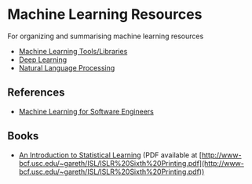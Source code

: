 # Machine Learning Resources
For organizing and summarising machine learning resources

- [Machine Learning Tools/Libraries](tools-libraries.md)
- [Deep Learning](deep-learning.md)
- [Natural Language Processing](nlp.md)


## References

- [Machine Learning for Software Engineers](https://github.com/ZuzooVn/machine-learning-for-software-engineers)


## Books

- [An Introduction to Statistical Learning](http://www-bcf.usc.edu/~gareth/ISL/) (PDF available at [http://www-bcf.usc.edu/~gareth/ISL/ISLR%20Sixth%20Printing.pdf](http://www-bcf.usc.edu/~gareth/ISL/ISLR%20Sixth%20Printing.pdf))
